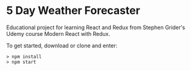 # 5 Day Weather Forecaster
Educational project for learning React and Redux from Stephen Grider's Udemy course Modern React with Redux.

To get started, download or clone and enter:
```
> npm install
> npm start
```
